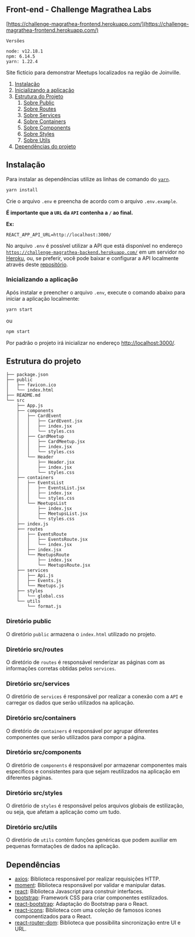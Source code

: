 ## Front-end - Challenge Magrathea Labs
[https://challenge-magrathea-frontend.herokuapp.com/](https://challenge-magrathea-frontend.herokuapp.com/)

```
Versões

node: v12.18.1
npm: 6.14.5
yarn: 1.22.4
```

Site fictício para demonstrar Meetups localizados na região de Joinville.

1. [Instalação](#installation)
2. [Inicializando a aplicação](#run-app)
3. [Estrutura do Projeto](#concept-of-structure)
    1. [Sobre Public](#public-folder)
    2. [Sobre Routes](#routes-folder)
    3. [Sobre Services](#services-folder)
    4. [Sobre Containers](#containers-folder)
    5. [Sobre Components](#components-folder)
    6. [Sobre Styles](#styles-folder)
    7. [Sobre Utils](#utils-folder)
4. [Dependências do projeto](#dependencies)


## Instalação

Para instalar as dependências utilize as linhas de comando do [`yarn`](https://yarnpkg.com/en/).

```sh
yarn install
```

Crie o arquivo `.env` e preencha de acordo com o arquivo `.env.example`.

**É importante que a `URL` da `API` contenha a `/` ao final.**

**Ex:**

```
REACT_APP_API_URL=http://localhost:3000/
```


No arquivo `.env` é possível utilizar a API que está disponível no endereço [`https://challenge-magrathea-backend.herokuapp.com/`](https://challenge-magrathea-backend.herokuapp.com/) em um servidor no [Heroku](https://www.heroku.com), ou, se preferir, você pode baixar e configurar a API localmente através deste [repositório](https://github.com/analimazn/challenge-magrathea-backend).



### Inicializando a aplicação

Após instalar e preencher o arquivo `.env`, execute o comando abaixo para iniciar a aplicação localmente:

```sh
yarn start
```

ou

```sh
npm start
```

Por padrão o projeto irá inicializar no endereço [http://localhost:3000/](http://localhost:3000/).


## Estrutura do projeto

```
├── package.json
├── public
│   ├── favicon.ico
│   └── index.html
├── README.md
└── src
    ├── App.js
    ├── components
    │   ├── CardEvent
    │   │   ├── CardEvent.jsx
    │   │   ├── index.jsx
    │   │   └── styles.css
    │   ├── CardMeetup
    │   │   ├── CardMeetup.jsx
    │   │   ├── index.jsx
    │   │   └── styles.css
    │   └── Header
    │       ├── Header.jsx
    │       ├── index.jsx
    │       └── styles.css
    ├── containers
    │   ├── EventsList
    │   │   ├── EventsList.jsx
    │   │   ├── index.jsx
    │   │   └── styles.css
    │   └── MeetupsList
    │       ├── index.jsx
    │       ├── MeetupsList.jsx
    │       └── styles.css
    ├── index.js
    ├── routes
    │   ├── EventsRoute
    │   │   ├── EventsRoute.jsx
    │   │   └── index.jsx
    │   ├── index.jsx
    │   └── MeetupsRoute
    │       ├── index.jsx
    │       └── MeetupsRoute.jsx
    ├── services
    │   ├── Api.js
    │   ├── Events.js
    │   └── Meetups.js
    ├── styles
    │   └── global.css
    └── utils
        └── format.js

```


### Diretório **public**

O diretório `public` armazena o `index.html` utilizado no projeto.


### Diretório **src/routes**

O diretório de `routes` é responsável renderizar as páginas com as informações corretas obtidas pelos `services`.


### Diretório **src/services**

O diretório de `services` é responsável por realizar a conexão com a `API` e carregar os dados que serão utilizados na aplicação.


### Diretório **src/containers**

O diretório de `containers` é responsável por agrupar diferentes componentes que serão utilizados para compor a página.


### Diretório **src/components**

O diretório de `components` é responsável por armazenar componentes mais específicos e consistentes para que sejam reutilizados na aplicação em diferentes páginas.


### Diretório **src/styles**

O diretório de `styles` é responsável pelos arquivos globais de estilização, ou seja, que afetam a aplicação como um tudo.


### Diretório **src/utils**

O diretório de `utils` contém funções genéricas que podem auxiliar em pequenas formatações de dados na aplicação.


## Dependências

- [axios](https://ghub.io/axios): Biblioteca responsável por realizar requisições HTTP.
- [moment](https://momentjs.com/): Biblioteca responsável por validar e manipular datas.
- [react](https://reactjs.org/): Biblioteca Javascript para construir interfaces.
- [bootstrap](https://getbootstrap.com/): Framework CSS para criar componentes estilizados.
- [react-bootstrap](https://react-bootstrap.github.io/): Adaptação do Bootstrap para o React.
- [react-icons](https://react-icons.github.io/react-icons/): Biblioteca com uma coleção de famosos ícones componentizados para o React.
- [react-router-dom](https://reactrouter.com/web/guides/quick-start): Biblioteca que possibilita sincronização entre UI e URL.
